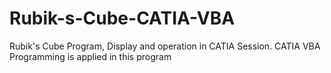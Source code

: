 # Rubik-s-Cube-CATIA-VBA
Rubik's Cube Program, Display and operation in CATIA Session. CATIA VBA Programming is applied in this program
